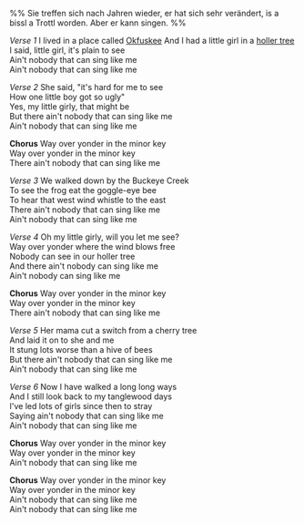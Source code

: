 
%%
Sie treffen sich nach Jahren wieder,
er hat sich sehr verändert, is a bissl a Trottl worden.
Aber er kann singen.
%%

*Verse 1*
I lived in a place called [Okfuskee](https://en.wikipedia.org/wiki/Okfuskee_County,_Oklahoma)
And I had a little girl in a [holler tree](https://genius.com/4102165/Billy-bragg-and-wilco-way-over-yonder-in-the-minor-key/Holler-tree)
I said, little girl, it's plain to see  
Ain't nobody that can sing like me  
Ain't nobody that can sing like me  
  
*Verse 2*
She said, "it's hard for me to see  
How one little boy got so ugly"  
Yes, my little girly, that might be  
But there ain't nobody that can sing like me  
Ain't nobody that can sing like me  
  
**Chorus**
Way over yonder in the minor key  
Way over yonder in the minor key  
There ain't nobody that can sing like me  

*Verse 3*
We walked down by the Buckeye Creek  
To see the frog eat the goggle-eye bee  
To hear that west wind whistle to the east  
There ain't nobody that can sing like me  
Ain't nobody that can sing like me  

*Verse 4*
Oh my little girly, will you let me see?  
Way over yonder where the wind blows free  
Nobody can see in our holler tree  
And there ain't nobody can sing like me  
Ain't nobody can sing like me  
  
**Chorus**
Way over yonder in the minor key  
Way over yonder in the minor key  
There ain't nobody that can sing like me  
  
*Verse 5* 
Her mama cut a switch from a cherry tree  
And laid it on to she and me  
It stung lots worse than a hive of bees  
But there ain't nobody that can sing like me  
Ain't nobody that can sing like me  

*Verse 6*
Now I have walked a long long ways  
And I still look back to my tanglewood days  
I've led lots of girls since then to stray  
Saying ain't nobody that can sing like me  
Ain't nobody that can sing like me  

**Chorus**
Way over yonder in the minor key  
Way over yonder in the minor key  
Ain't nobody that can sing like me  
  
**Chorus**
Way over yonder in the minor key  
Way over yonder in the minor key  
Ain't nobody that can sing like me  
Ain't nobody that can sing like me